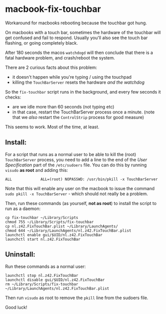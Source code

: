 # macbook-fix-touchbar

Workaround for macbooks rebooting because the touchbar got hung.

On macbooks with a touch bar, sometimes the hardware of the touchbar
will get confused and fail to respond. Usually you'll also see the
touch bar flashing, or going completely black.

After 180 seconds the macos `watchdogd` will then conclude that there is
a fatal hardware problem, and crash/reboot the system.

There are 2 curious facts about this problem:
- it doesn't happen while you're typing / using the touchpad
- killing the `TouchBarServer` resets the hardware _and the watchdog_

So the `fix-touchbar` script runs in the background, and every few seconds
it checks:

- are we idle more than 60 seconds (not typing etc)
- in that case, restart the TouchBarServer process once a minute.
  (note that we _also_ restart the `ControlStrip` process for good measure)

This seems to work. Most of the time, at least.


## Install:

For a script that runs as a normal user to be able to kill the (root) `TouchBarServer`
process, you need to add a line to the end of the _User Specification_ part of
the `/etc/sudoers` file. You can do this by running `visudo` **as root** and adding this:

```
ALL             ALL=(root) NOPASSWD: /usr/bin/pkill -x TouchBarServer
```

Note that this will enable any user on the macbook to issue the command
`sudo pkill -x TouchBarServer` - which should not really be a problem.

Then, run these commands (as yourself, **not as root**) to install the script to run as a daemon:

```
cp fix-touchbar ~/Library/Scripts
chmod 755 ~/Library/Scripts/fix-touchbar
cp nl.z42.FixTouchBar.plist ~/Library/LaunchAgents/
chmod 644 ~/Library/LaunchAgents/nl.z42.FixTouchBar.plist
launchctl enable gui/$UID/nl.z42.FixTouchBar
launchctl start nl.z42.FixTouchBar
```

## Uninstall:

Run these commands as a normal user:

```
launchctl stop nl.z42.FixTouchBar
launchctl disable gui/$UID/nl.z42.FixTouchBar
rm ~/Library/Scripts/fix-touchbar ~/Library/LaunchAgents/nl.z42.FixTouchBar.plist
```

Then run `visudo` as root to remove the `pkill` line from the sudoers file.



Good luck!
